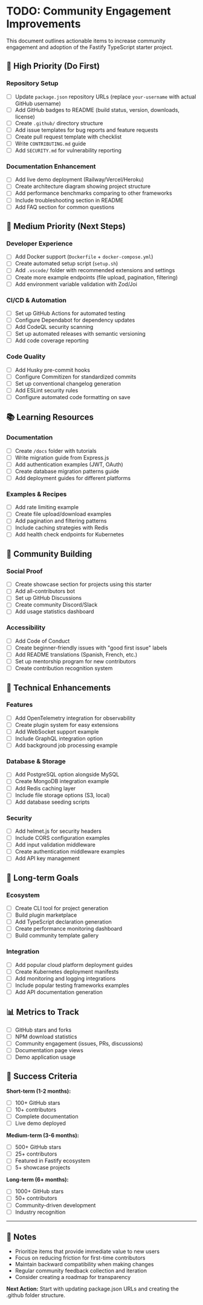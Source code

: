 # TODO: Community Engagement Improvements

This document outlines actionable items to increase community engagement and adoption of the Fastify TypeScript starter project.

## 🚨 **High Priority (Do First)**

### Repository Setup
- [ ] Update `package.json` repository URLs (replace `your-username` with actual GitHub username)
- [ ] Add GitHub badges to README (build status, version, downloads, license)
- [ ] Create `.github/` directory structure
- [ ] Add issue templates for bug reports and feature requests
- [ ] Create pull request template with checklist
- [ ] Write `CONTRIBUTING.md` guide
- [ ] Add `SECURITY.md` for vulnerability reporting

### Documentation Enhancement
- [ ] Add live demo deployment (Railway/Vercel/Heroku)
- [ ] Create architecture diagram showing project structure
- [ ] Add performance benchmarks comparing to other frameworks
- [ ] Include troubleshooting section in README
- [ ] Add FAQ section for common questions

## 🎯 **Medium Priority (Next Steps)**

### Developer Experience
- [ ] Add Docker support (`Dockerfile` + `docker-compose.yml`)
- [ ] Create automated setup script (`setup.sh`)
- [ ] Add `.vscode/` folder with recommended extensions and settings
- [ ] Create more example endpoints (file upload, pagination, filtering)
- [ ] Add environment variable validation with Zod/Joi

### CI/CD & Automation
- [ ] Set up GitHub Actions for automated testing
- [ ] Configure Dependabot for dependency updates
- [ ] Add CodeQL security scanning
- [ ] Set up automated releases with semantic versioning
- [ ] Add code coverage reporting

### Code Quality
- [ ] Add Husky pre-commit hooks
- [ ] Configure Commitizen for standardized commits
- [ ] Set up conventional changelog generation
- [ ] Add ESLint security rules
- [ ] Configure automated code formatting on save

## 📚 **Learning Resources**

### Documentation
- [ ] Create `/docs` folder with tutorials
- [ ] Write migration guide from Express.js
- [ ] Add authentication examples (JWT, OAuth)
- [ ] Create database migration patterns guide
- [ ] Add deployment guides for different platforms

### Examples & Recipes
- [ ] Add rate limiting example
- [ ] Create file upload/download examples
- [ ] Add pagination and filtering patterns
- [ ] Include caching strategies with Redis
- [ ] Add health check endpoints for Kubernetes

## 🌟 **Community Building**

### Social Proof
- [ ] Create showcase section for projects using this starter
- [ ] Add all-contributors bot
- [ ] Set up GitHub Discussions
- [ ] Create community Discord/Slack
- [ ] Add usage statistics dashboard

### Accessibility
- [ ] Add Code of Conduct
- [ ] Create beginner-friendly issues with "good first issue" labels
- [ ] Add README translations (Spanish, French, etc.)
- [ ] Set up mentorship program for new contributors
- [ ] Create contribution recognition system

## 🔧 **Technical Enhancements**

### Features
- [ ] Add OpenTelemetry integration for observability
- [ ] Create plugin system for easy extensions
- [ ] Add WebSocket support example
- [ ] Include GraphQL integration option
- [ ] Add background job processing example

### Database & Storage
- [ ] Add PostgreSQL option alongside MySQL
- [ ] Create MongoDB integration example
- [ ] Add Redis caching layer
- [ ] Include file storage options (S3, local)
- [ ] Add database seeding scripts

### Security
- [ ] Add helmet.js for security headers
- [ ] Include CORS configuration examples
- [ ] Add input validation middleware
- [ ] Create authentication middleware examples
- [ ] Add API key management

## 🚀 **Long-term Goals**

### Ecosystem
- [ ] Create CLI tool for project generation
- [ ] Build plugin marketplace
- [ ] Add TypeScript declaration generation
- [ ] Create performance monitoring dashboard
- [ ] Build community template gallery

### Integration
- [ ] Add popular cloud platform deployment guides
- [ ] Create Kubernetes deployment manifests
- [ ] Add monitoring and logging integrations
- [ ] Include popular testing frameworks examples
- [ ] Add API documentation generation

## 📊 **Metrics to Track**

- [ ] GitHub stars and forks
- [ ] NPM download statistics
- [ ] Community engagement (issues, PRs, discussions)
- [ ] Documentation page views
- [ ] Demo application usage

## 🎯 **Success Criteria**

**Short-term (1-2 months):**
- [ ] 100+ GitHub stars
- [ ] 10+ contributors
- [ ] Complete documentation
- [ ] Live demo deployed

**Medium-term (3-6 months):**
- [ ] 500+ GitHub stars
- [ ] 25+ contributors
- [ ] Featured in Fastify ecosystem
- [ ] 5+ showcase projects

**Long-term (6+ months):**
- [ ] 1000+ GitHub stars
- [ ] 50+ contributors
- [ ] Community-driven development
- [ ] Industry recognition

---

## 📝 **Notes**

- Prioritize items that provide immediate value to new users
- Focus on reducing friction for first-time contributors
- Maintain backward compatibility when making changes
- Regular community feedback collection and iteration
- Consider creating a roadmap for transparency

**Next Action:** Start with updating package.json URLs and creating the .github folder structure.